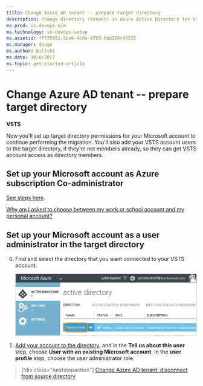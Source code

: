 ```yaml
---
title: Change Azure AD tenant -- prepare target directory
description: Change directory (tenant) in Azure Active Directory for VSTS -- prepare your source directory
ms.prod: vs-devops-alm
ms.technology: vs-devops-setup
ms.assetid: ff735651-3ba6-4c6a-8765-bbd126c45532
ms.manager: douge
ms.author: billchi
ms.date: 10/6/2017
ms.topic: get-started-article
---
```


#	Change Azure AD tenant -- prepare target directory

**VSTS**

Now you'll set up target directory permissions for your Microsoft account 
to continue performing the migration. You'll also add your VSTS 
account users to the target directory, if they're not members already, 
so they can get VSTS account access as directory members.

## Set up your Microsoft account as Azure subscription Co-administrator

[See steps here](/azure/billing/billing-add-change-azure-subscription-administrator.md).

[Why am I asked to choose between my work or school account and my personal account?](faq-azure-access.md#ChooseOrgAcctMSAcct)


## Set up your Microsoft account as a user administrator in the target directory

0.	Find and select the directory that you want connected to your VSTS account.

	![Find target directory](_img/change-azure-active-directory/azure-choose-target-directory.png)

0.	[Add your account to the directory](https://docs.microsoft.com/en-us/azure/active-directory/active-directory-create-users), and in the **Tell us about this user** step, choose **User with an existing Microsoft account**.  In the **user profile** step, choose the user administrator role.



> [!div class="nextstepaction"]
> [Change Azure AD tenant: disconnect from source directory](change-azure-ad-vsts-account-disconnect.md)

